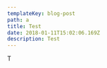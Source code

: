 ```yaml
---
templateKey: blog-post
path: a
title: Test
date: 2018-01-11T15:02:06.169Z
description: Test
---
```

T
